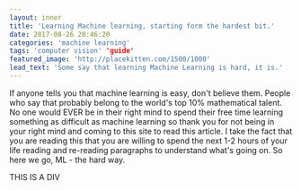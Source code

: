 ```yaml
---
layout: inner
title: 'Learning Machine learning, starting form the hardest bit.'
date: 2017-08-26 20:46:20
categories: 'machine learning'
tags: 'computer vision' 'guide'
featured_image: 'http://placekitten.com/1500/1000'
lead_text: 'Some say that learning Machine Learning is hard, it is.'
---
```


If anyone tells you that machine learning is easy, don't believe them. People who say that probably belong to the world's top 10% mathematical talent. No one would EVER be in their right mind to spend their free time learning something as difficult as machine learning so thank you for not being in your right mind and coming to this site to read this article. I take the fact that you are reading this that you are willing to spend the next 1-2 hours of your life reading and re-reading paragraphs to understand what's going on. So here we go, ML - the hard way.

<div>THIS IS A DIV</div>

<THIS IS ALSO A DIV>
